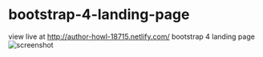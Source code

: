 # bootstrap-4-landing-page
view live at http://author-howl-18715.netlify.com/
bootstrap 4 landing page
![screenshot](/images/frames2.png)